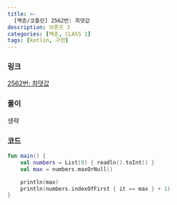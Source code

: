 ```yaml
---
title: >-
  [백준/코틀린] 2562번: 최댓값
description: 브론즈 3
categories: [백준, CLASS 1]
tags: [kotlin, 구현]
---
```


### 링크
[2562번: 최댓값](https://www.acmicpc.net/problem/2562)

### 풀이
생략

### 코드
```kotlin
fun main() {
    val numbers = List(9) { readln().toInt() }
    val max = numbers.maxOrNull()

    println(max)
    println(numbers.indexOfFirst { it == max } + 1)
}

```
